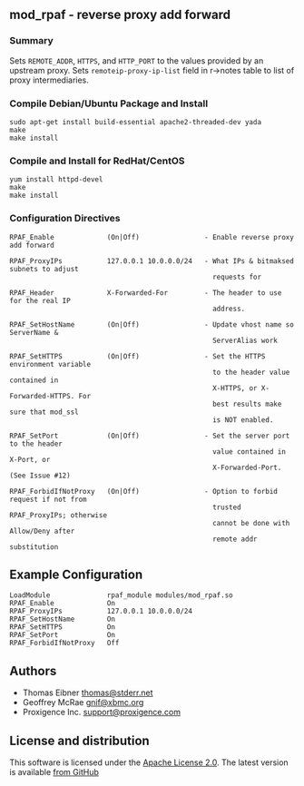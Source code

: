 ## mod_rpaf - reverse proxy add forward

### Summary

Sets `REMOTE_ADDR`, `HTTPS`, and `HTTP_PORT` to the values provided by an upstream proxy.
Sets `remoteip-proxy-ip-list` field in r->notes table to list of proxy intermediaries.


### Compile Debian/Ubuntu Package and Install

    sudo apt-get install build-essential apache2-threaded-dev yada
    make
    make install   

### Compile and Install for RedHat/CentOS

    yum install httpd-devel
    make
    make install

### Configuration Directives

    RPAF_Enable             (On|Off)                - Enable reverse proxy add forward

    RPAF_ProxyIPs           127.0.0.1 10.0.0.0/24   - What IPs & bitmaksed subnets to adjust
                                                      requests for

    RPAF_Header             X-Forwarded-For         - The header to use for the real IP 
                                                      address.

    RPAF_SetHostName        (On|Off)                - Update vhost name so ServerName &
                                                      ServerAlias work

    RPAF_SetHTTPS           (On|Off)                - Set the HTTPS environment variable
                                                      to the header value contained in
                                                      X-HTTPS, or X-Forwarded-HTTPS. For
                                                      best results make sure that mod_ssl
                                                      is NOT enabled.

    RPAF_SetPort            (On|Off)                - Set the server port to the header
                                                      value contained in X-Port, or
                                                      X-Forwarded-Port. (See Issue #12)

    RPAF_ForbidIfNotProxy   (On|Off)                - Option to forbid request if not from
                                                      trusted RPAF_ProxyIPs; otherwise
                                                      cannot be done with Allow/Deny after
                                                      remote addr substitution
                                                      

## Example Configuration

    LoadModule              rpaf_module modules/mod_rpaf.so
    RPAF_Enable             On
    RPAF_ProxyIPs           127.0.0.1 10.0.0.0/24
    RPAF_SetHostName        On
    RPAF_SetHTTPS           On
    RPAF_SetPort            On
    RPAF_ForbidIfNotProxy   Off

## Authors

* Thomas Eibner <thomas@stderr.net>
* Geoffrey McRae <gnif@xbmc.org>
* Proxigence Inc. <support@proxigence.com>

## License and distribution

This software is licensed under the [Apache License 2.0](http://www.apache.org/licenses/LICENSE-2.0). The
latest version is available [from GitHub](http://github.com/gnif/mod_rpaf)
